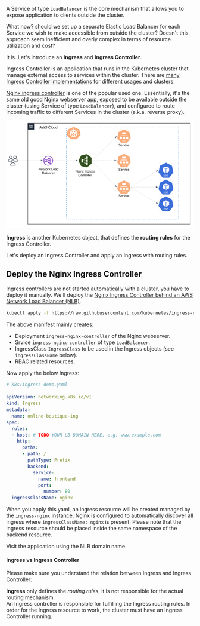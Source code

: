 A Service of type `LoadBalancer` is the core mechanism that allows you to expose application to clients outside the cluster. 

What now? should we set up a separate Elastic Load Balancer for each Service we wish to make accessible from outside the cluster?
Doesn't this approach seem inefficient and overly complex in terms of resource utilization and cost?

It is. Let's introduce an **Ingress** and **Ingress Controller**.

Ingress Controller is an application that runs in the Kubernetes cluster that manage external access to services within the cluster. 
There are [many Ingress Controller implementations](https://kubernetes.io/docs/concepts/services-networking/ingress-controllers/) for different usages and clusters. 

[Nginx ingress controller](https://github.com/kubernetes/ingress-nginx) is one of the popular used one. 
Essentially, it's the same old good Nginx webserver app, exposed to be available outside the cluster (using Service of type `LoadBalancer`), and configured to route incoming traffic to different Services in the cluster (a.k.a. reverse proxy). 

![.guides/img/k8s-nginx-ic](./k8s-nginx-ic.png)


**Ingress** is another Kubernetes object, that defines the **routing rules** for the Ingress Controller.

Let's deploy an Ingress Controller and apply an Ingress with routing rules. 

## Deploy the Nginx Ingress Controller

Ingress controllers are not started automatically with a cluster, you have to deploy it manually. 
We'll deploy the [Nginx Ingress Controller behind an AWS Network Load Balancer (NLB)](https://kubernetes.github.io/ingress-nginx/deploy/#aws).

```bash 
kubectl apply -f https://raw.githubusercontent.com/kubernetes/ingress-nginx/controller-v1.8.2/deploy/static/provider/aws/deploy.yaml
```  

The above manifest mainly creates:

- Deployment `ingress-nginx-controller` of the Nginx webserver.
- Srvice `ingress-nginx-controller` of type `LoadBalancer`. 
- IngressClass `IngressClass` to be used in the Ingress objects (see `ingressClassName` below).
- RBAC related resources. 

Now apply the below Ingress: 

```yaml
# k8s/ingress-demo.yaml

apiVersion: networking.k8s.io/v1
kind: Ingress
metadata:
  name: online-boutique-ing
spec:
  rules:
  - host: # TODO YOUR LB DOMAIN HERE. e.g. www.example.com 
    http:
      paths:
      - path: /
        pathType: Prefix
        backend:
          service:
            name: frontend
            port:
              number: 80
  ingressClassName: nginx
```

When you apply this yaml, an ingress resource will be created managed by the `ingress-nginx` instance.
Nginx is configured to automatically discover all ingress where `ingressClassName: nginx` is present.
Please note that the ingress resource should be placed inside the same namespace of the backend resource.

Visit the application using the NLB domain name. 


#### Ingress vs Ingress Controller

Please make sure you understand the relation between Ingress and Ingress Controller:

**Ingress** only defines the *routing rules*, it is not responsible for the actual routing mechanism.  
An Ingress controller is responsible for fulfilling the Ingress routing rules. 
In order for the Ingress resource to work, the cluster must have an Ingress Controller running.

